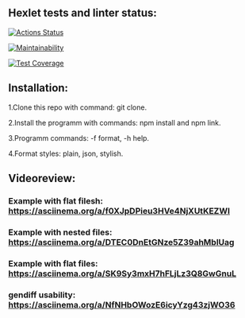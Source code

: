 ## Hexlet tests and linter status:

[![Actions Status](https://github.com/EvaBoxler/frontend-project-lvl2/workflows/hexlet-check/badge.svg)](https://github.com/EvaBoxler/frontend-project-lvl2/actions)

[![Maintainability](https://api.codeclimate.com/v1/badges/b91e797d2e5e45eeb26d/maintainability)](https://codeclimate.com/github/EvaBoxler/frontend-project-lvl2/maintainability)

[![Test Coverage](https://api.codeclimate.com/v1/badges/b91e797d2e5e45eeb26d/test_coverage)](https://codeclimate.com/github/EvaBoxler/frontend-project-lvl2/test_coverage)

## Installation:

1.Clone this repo with command: git clone.

2.Install the programm with commands: npm install and npm link.

3.Programm commands: -f format, -h help.

4.Format styles: plain, json, stylish.

## Videoreview:

### Example with flat filesh: https://asciinema.org/a/f0XJpDPieu3HVe4NjXUtKEZWI

### Example with nested files: https://asciinema.org/a/DTEC0DnEtGNze5Z39ahMblUag

### Example with flat files: https://asciinema.org/a/SK9Sy3mxH7hFLjLz3Q8GwGnuL

### gendiff usability: https://asciinema.org/a/NfNHbOWozE6icyYzg43zjWO36
